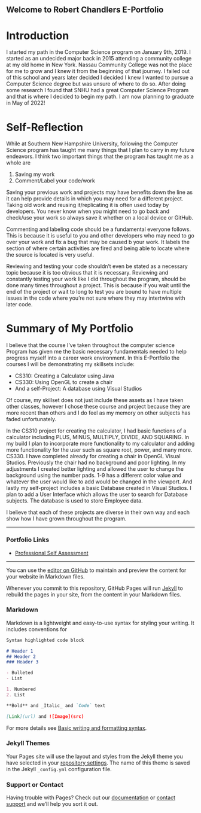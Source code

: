 ## Welcome to Robert Chandlers E-Portfolio

# Introduction 
I started my path in the Computer Science program on January 9th, 2019. I started as an undecided major back in 2015 attending a community college at my old home in New York. Nassau Community College was not the place for me to grow and I knew it from the beginning of that journey. I failed out of this school and years later decided I decided I knew I wanted to pursue a Computer Science degree but was unsure of where to do so. After doing some research I found that SNHU had a great Computer Science Program and that is where I decided to begin my path. I am now planning to graduate in May of 2022!


# Self-Reflection
While at Southern New Hampshire University, following the Computer Science program has taught me many things that I plan to carry in my future endeavors. I think two important things that the program has taught me as a whole are
1.	Saving my work
2.	Comment/Label your code/work

Saving your previous work and projects may have benefits down the line as it can help provide details in which you may need for a different project. Taking old work and reusing it/replicating it is often used today by developers. You never know when you might need to go back and check/use your work so always save it whether on a local device or GitHub. 

Commenting and labeling code should be a fundamental everyone follows. This is because it is useful to you and other developers who may need to go over your work and fix a bug that may be caused b your work. It labels the section of where certain activities are fired and being able to locate where the source is located is very useful. 

Reviewing and testing your code shouldn’t even be stated as a necessary topic because it is too obvious that it is necessary. Reviewing and constantly testing your work like I did throughout the program, should be done many times throughout a project. This is because if you wait until the end of the project or wait to long to test you are bound to have multiple issues in the code where you’re not sure where they may intertwine with later code. 


# Summary of My Portfolio
I believe that the course I’ve taken throughout the computer science Program has given me the basic necessary fundamentals needed to help progress myself into a career work environment. In this E-Portfolio the courses I will be demonstrating my skillsets include:
- CS310: Creating a Calculator using Java
- CS330: Using OpenGL to create a chair
- And a self-Project: A database using Visual Studios

Of course, my skillset does not just include these assets as I have taken other classes, however I chose these course and project because they are more recent than others and I do feel as my memory on other subjects has faded unfortunately. 

In the CS310 project for creating the calculator, I had basic functions of a calculator including PLUS, MINUS, MULTIPLY, DIVIDE, AND SQUARING. In my build I plan to incorporate more functionality to my calculator and adding more functionality for the user such as square root, power, and many more. CS330. I have completed already for creating a chair in OpenGL Visual Studios. Previously the chair had no background and poor lighting. In my adjustments I created better lighting and allowed the user to change the background using the number pads. 1-9 has a different color value and whatever the user would like to add would be changed in the viewport. And lastly my self-project includes a basic Database created in Visual Studios. I plan to add a User Interface which allows the user to search for Database subjects. The database is used to store Employee data. 

I believe that each of these projects are diverse in their own way and each show how I have grown throughout the program. 


---

### Portfolio Links

- [Professional Self Assessment](https://rcvs97.github.io/robertchandler.github.io/)
---







You can use the [editor on GitHub](https://github.com/Rcvs97/robertchandler.github.io/edit/gh-pages/index.md) to maintain and preview the content for your website in Markdown files.

Whenever you commit to this repository, GitHub Pages will run [Jekyll](https://jekyllrb.com/) to rebuild the pages in your site, from the content in your Markdown files.

### Markdown

Markdown is a lightweight and easy-to-use syntax for styling your writing. It includes conventions for

```markdown
Syntax highlighted code block

# Header 1
## Header 2
### Header 3

- Bulleted
- List

1. Numbered
2. List

**Bold** and _Italic_ and `Code` text

[Link](url) and ![Image](src)
```

For more details see [Basic writing and formatting syntax](https://docs.github.com/en/github/writing-on-github/getting-started-with-writing-and-formatting-on-github/basic-writing-and-formatting-syntax).

### Jekyll Themes

Your Pages site will use the layout and styles from the Jekyll theme you have selected in your [repository settings](https://github.com/Rcvs97/robertchandler.github.io/settings/pages). The name of this theme is saved in the Jekyll `_config.yml` configuration file.

### Support or Contact

Having trouble with Pages? Check out our [documentation](https://docs.github.com/categories/github-pages-basics/) or [contact support](https://support.github.com/contact) and we’ll help you sort it out.
